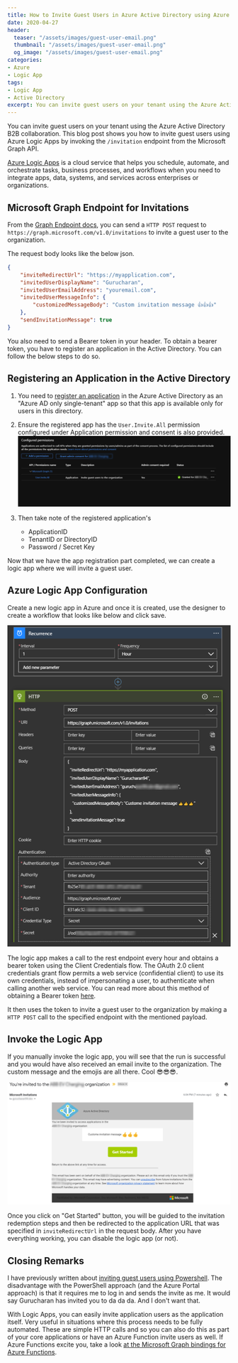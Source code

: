 ```yaml
---
title: How to Invite Guest Users in Azure Active Directory using Azure Logic Apps
date: 2020-04-27
header:
  teaser: "/assets/images/guest-user-email.png"
  thumbnail: "/assets/images/guest-user-email.png"
  og_image: "/assets/images/guest-user-email.png"
categories:
- Azure
- Logic App
tags:
- Logic App
- Active Directory
excerpt: You can invite guest users on your tenant using the Azure Active Directory B2B collaboration. This blog post shows you how to invite guest users using Azure Logic Apps.
---
```


You can invite guest users on your tenant using the Azure Active Directory B2B collaboration. This blog post shows you how to invite guest users using Azure Logic Apps by invoking the `/invitation` endpoint from the Microsoft Graph API.

[Azure Logic Apps](https://docs.microsoft.com/en-us/azure/logic-apps/logic-apps-overview) is a cloud service that helps you schedule, automate, and orchestrate tasks, business processes, and workflows when you need to integrate apps, data, systems, and services across enterprises or organizations.

## Microsoft Graph Endpoint for Invitations

From the [Graph Endpoint docs](https://docs.microsoft.com/en-us/graph/api/invitation-post?view=graph-rest-1.0&tabs=http), you can send a `HTTP POST` request to `https://graph.microsoft.com/v1.0/invitations` to invite a guest user to the organization.

The request body looks like the below json.

```json
{
    "inviteRedirectUrl": "https://myapplication.com",
    "invitedUserDisplayName": "Gurucharan",
    "invitedUserEmailAddress": "youremail.com",
    "invitedUserMessageInfo": {
        "customizedMessageBody": "Custom invitation message 👍👍👍"
    },
    "sendInvitationMessage": true
}
```

You also need to send a Bearer token in your header. To obtain a bearer token, you have to register an application in the Active Directory. You can follow the below steps to do so.

## Registering an Application in the Active Directory

1. You need to [register an application](https://docs.microsoft.com/en-us/azure/active-directory/develop/howto-create-service-principal-portal) in the Azure Active Directory as an "Azure AD only single-tenant" app so that this app is available only for users in this directory.

2. Ensure the registered app has the `User.Invite.All` permission configured under Application permission and consent is also provided.
![Azure AD Permissions and Consent](/assets/images/guest-user-ad-permissions.png)

3. Then take note of the registered application's
   - ApplicationID
   - TenantID or DirectoryID
   - Password / Secret Key

Now that we have the app registration part completed, we can create a logic app where we will invite a guest user.

## Azure Logic App Configuration

Create a new logic app in Azure and once it is created, use the designer to create a workflow that looks like below and click save.

![Logic App to invite guest user](/assets/images/guest-user-logic-apps.png)

The logic app makes a call to the rest endpoint every hour and obtains a bearer token using the Client Credentials flow. The OAuth 2.0 client credentials grant flow permits a web service (confidential client) to use its own credentials, instead of impersonating a user, to authenticate when calling another web service. You can read more about this method of obtaining a Bearer token [here](https://docs.microsoft.com/en-us/azure/active-directory/develop/v2-oauth2-client-creds-grant-flow).

It then uses the token to invite a guest user to the organization by making a `HTTP POST` call to the specified endpoint with the mentioned payload.

## Invoke the Logic App

If you manually invoke the logic app, you will see that the run is successful and you would have also received an email invite to the organization. The custom message and the emojis are all there. Cool 😎😎😎.

![Guest Invitation Email](/assets/images/guest-user-email.png)

Once you click on "Get Started" button, you will be guided to the invitation redemption steps and then be redirected to the application URL that was specified in `inviteRedirectUrl` in the request body. After you have everything working, you can disable the logic app (or not).  

## Closing Remarks

I have previously written about [inviting guest users using Powershell](https://www.gurucharan.in/azure/powershell/how-to-invite-guest-users-to-azure-active-directory-with-powershell/). The disadvantage with the PowerShell approach (and the Azure Portal approach) is that it requires me to log in and sends the invite as me. It would say Gurucharan has invited you to da da da. And I don't want that.

With Logic Apps, you can easily invite application users as the application itself. Very useful in situations where this process needs to be fully automated. These are simple HTTP calls and so you can also do this as part of your core applications or have an Azure Function invite users as well. If Azure Functions excite you, take a look [at the Microsoft Graph bindings for Azure Functions](https://docs.microsoft.com/en-us/azure/azure-functions/functions-bindings-microsoft-graph).